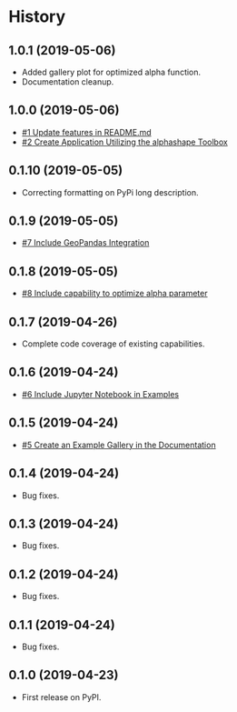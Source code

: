 # History

## 1.0.1 (2019-05-06)

* Added gallery plot for optimized alpha function.
* Documentation cleanup.

## 1.0.0 (2019-05-06)

* [#1 Update features in README.md](https://github.com/bellockk/alphashape/issues/1)
* [#2 Create Application Utilizing the alphashape Toolbox](https://github.com/bellockk/alphashape/issues/2)

## 0.1.10 (2019-05-05)

* Correcting formatting on PyPi long description.

## 0.1.9 (2019-05-05)

* [#7 Include GeoPandas Integration](https://github.com/bellockk/alphashape/issues/7)

## 0.1.8 (2019-05-05)

* [#8 Include capability to optimize alpha parameter](https://github.com/bellockk/alphashape/issues/8)

## 0.1.7 (2019-04-26)

* Complete code coverage of existing capabilities.

## 0.1.6 (2019-04-24)

* [#6 Include Jupyter Notebook in Examples](https://github.com/bellockk/alphashape/issues/6)

## 0.1.5 (2019-04-24)

* [#5 Create an Example Gallery in the Documentation](https://github.com/bellockk/alphashape/issues/5)

## 0.1.4 (2019-04-24)

* Bug fixes.

## 0.1.3 (2019-04-24)

* Bug fixes.

## 0.1.2 (2019-04-24)

* Bug fixes.

## 0.1.1 (2019-04-24)

* Bug fixes.

## 0.1.0 (2019-04-23)

* First release on PyPI.
